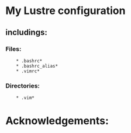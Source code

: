 # My Lustre configuration  
## includings:  
### Files:  
        * .bashrc* 
        * .bashrc_alias*  
        * .vimrc*  
### Directories:  
        * .vim*  
# Acknowledgements:  


